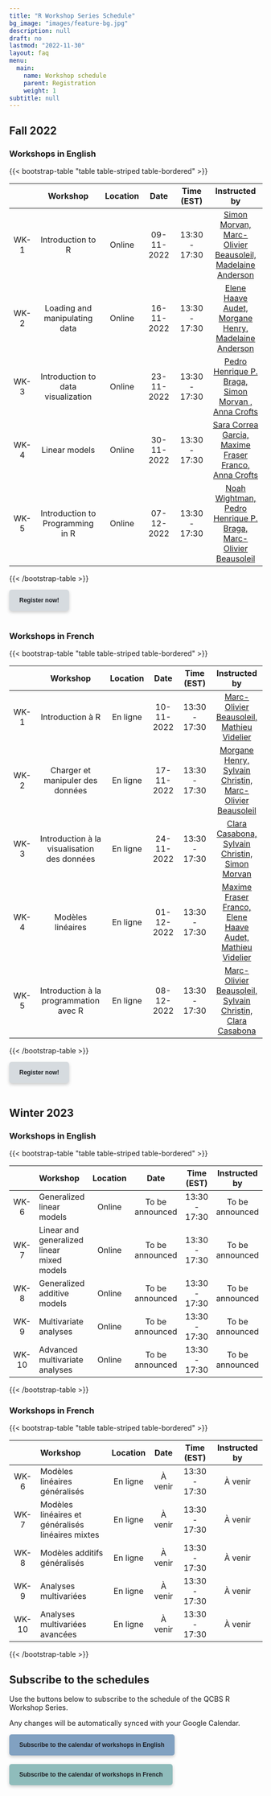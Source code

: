 ```yaml
---
title: "R Workshop Series Schedule"
bg_image: "images/feature-bg.jpg"
description: null
draft: no
lastmod: "2022-11-30"
layout: faq
menu:
  main:
    name: Workshop schedule
    parent: Registration
    weight: 1
subtitle: null
---
```


## Fall 2022

### Workshops in English

{{< bootstrap-table "table table-striped table-bordered" >}}

|      | Workshop                           | Location | Date       | Time (EST)    | Instructed by |
|:---: |:----------------------------------:|:--------:|:----------:|:-------------:|:-------------:|
| WK-1 | Introduction to R                  | Online   | 09-11-2022 | 13:30 - 17:30 | [Simon Morvan, <br> Marc-Olivier Beausoleil, <br> Madelaine Anderson](mailto:simon.morvan@umontreal.ca,marc-olivier.beausoleil@mail.mcgill.ca,madelaine.anderson@usherbrooke.ca) |
| WK-2 | Loading and manipulating data      | Online   | 16-11-2022 | 13:30 - 17:30 | [Elene Haave Audet, <br> Morgane Henry, <br> Madelaine Anderson](mailto:haaveaud@ualberta.ca,morgane.henry2@mail.mcgill.ca,madelaine.anderson@usherbrooke.ca) |
| WK-3 | Introduction to data visualization | Online   | 23-11-2022 | 13:30 - 17:30 | [Pedro Henrique P. Braga, <br> Simon Morvan , <br> Anna Crofts](mailto:ph.pereirabraga@gmail.com,simon.morvan@umontreal.ca,anna.leigh.crofts@usherbrooke.ca) |
| WK-4 | Linear models                      | Online   | 30-11-2022 | 13:30 - 17:30 | [Sara Correa Garcia, <br> Maxime Fraser Franco, <br> Anna Crofts](mailto:sara.garcia@inrs.ca,fraser_franco.maxime@courrier.uqam.ca,anna.leigh.crofts@usherbrooke.ca) |
| WK-5 | Introduction to Programming in R   | Online   | 07-12-2022 | 13:30 - 17:30 | [Noah Wightman, <br> Pedro Henrique P. Braga, <br> Marc-Olivier Beausoleil](mailto:noah.wightman@mail.mcgill.ca,ph.pereirabraga@gmail.com,marc-olivier.beausoleil@mail.mcgill.ca) |

{{< /bootstrap-table >}}

<div class="default">
     <a href="/registration" class="cta btn-yellow" style="background-color: #D6DBDF; font-size: 12px; font-family: Helvetica, Arial, sans-serif; font-weight:bold; text-decoration: none; padding: 14px 20px; color: #1D2025; border-radius: 5px; display:inline-block; mso-padding-alt:0; box-shadow:0 3px 6px rgba(0,0,0,.2);"><!--[if mso]><i style="letter-spacing: 25px;mso-font-width:-100%;mso-text-raise:30pt"> </i><![endif]--><span style="mso-text-raise:15pt;">Register now!</span><!--[if mso]><i style="letter-spacing: 25px;mso-font-width:-100%"> </i><![endif]--></a>
</div>
<br>

### Workshops in French

{{< bootstrap-table "table table-striped table-bordered" >}}

|      | Workshop                                    | Location | Date       | Time (EST)    | Instructed by |
|:----:|:-------------------------------------------:|:--------:|:----------:|:-------------:|:-------------:|
| WK-1 | Introduction à R                            | En ligne | 10-11-2022 | 13:30 - 17:30 | [Marc-Olivier Beausoleil, <br> Mathieu Videlier](mailto:marc-olivier.beausoleil@mail.mcgill.ca,videlier.mathieu@courrier.uqam.ca) |
| WK-2 | Charger et manipuler des données            | En ligne | 17-11-2022 | 13:30 - 17:30 | [Morgane Henry, <br> Sylvain Christin, <br> Marc-Olivier Beausoleil](mailto:morgane.henry2@mail.mcgill.ca,esc2203@umoncton.ca,marc-olivier.beausoleil@mail.mcgill.ca) |
| WK-3 | Introduction à la visualisation des données | En ligne | 24-11-2022 | 13:30 - 17:30 | [Clara Casabona, <br> Sylvain Christin, <br> Simon Morvan ](mailto:Clara.Casabona.I.Amat@USherbrooke.ca,esc2203@umoncton.ca,simon.morvan@umontreal.ca) |
| WK-4 | Modèles linéaires                           | En ligne | 01-12-2022 | 13:30 - 17:30 | [Maxime Fraser Franco, <br> Elene Haave Audet, <br> Mathieu Videlier](mailto:fraser_franco.maxime@courrier.uqam.ca,haaveaud@ualbert.ca,videlier.mathieu@courrier.uqam.ca) |
| WK-5 | Introduction à la programmation avec R      | En ligne | 08-12-2022 | 13:30 - 17:30 | [Marc-Olivier Beausoleil, <br> Sylvain Christin, <br> Clara Casabona](mailto:marc-olivier.beausoleil@mail.mcgill.ca,esc2203@umoncton.ca,Clara.Casabona.I.Amat@USherbrooke.ca) |

{{< /bootstrap-table >}}

<div class="default">
     <a href="/registration" class="cta btn-yellow" style="background-color: #D6DBDF; font-size: 12px; font-family: Helvetica, Arial, sans-serif; font-weight:bold; text-decoration: none; padding: 14px 20px; color: #1D2025; border-radius: 5px; display:inline-block; mso-padding-alt:0; box-shadow:0 3px 6px rgba(0,0,0,.2);"><!--[if mso]><i style="letter-spacing: 25px;mso-font-width:-100%;mso-text-raise:30pt"> </i><![endif]--><span style="mso-text-raise:15pt;">Register now!</span><!--[if mso]><i style="letter-spacing: 25px;mso-font-width:-100%"> </i><![endif]--></a>
</div>
<br>

## Winter 2023

### Workshops in English

{{< bootstrap-table "table table-striped table-bordered" >}}

|       | Workshop                                   | Location |    Date    |  Time (EST)   |   Instructed by |
| :---: | :----------------------------------------- | :------: | :-------------: | :-----------: | :------------------------: |
| WK-6  | Generalized linear models                  | Online   | To be announced | 13:30 - 17:30 | To be announced |
| WK-7  | Linear and generalized linear mixed models | Online   | To be announced | 13:30 - 17:30 | To be announced |
| WK-8  | Generalized additive models                | Online   | To be announced | 13:30 - 17:30 | To be announced |
| WK-9  | Multivariate analyses                      | Online   | To be announced | 13:30 - 17:30 | To be announced |
| WK-10 | Advanced multivariate analyses             | Online   | To be announced | 13:30 - 17:30 | To be announced |

{{< /bootstrap-table >}}

### Workshops in French

{{< bootstrap-table "table table-striped table-bordered" >}}

|      | Workshop                                          | Location |    Date    |  Time (EST)   |  Instructed by  |
| :--: | :------------------------------------------------ | :------: | :--------: | :-----------: | :-------------: |
| WK-6 | Modèles linéaires généralisés                     | En ligne | À venir | 13:30 - 17:30 | À venir |
| WK-7 | Modèles linéaires et généralisés linéaires mixtes | En ligne | À venir | 13:30 - 17:30 | À venir |
| WK-8 | Modèles additifs généralisés                      | En ligne | À venir | 13:30 - 17:30 | À venir |
| WK-9 | Analyses multivariées                             | En ligne | À venir | 13:30 - 17:30 | À venir |
| WK-10 | Analyses multivariées avancées                   | En ligne | À venir | 13:30 - 17:30 | À venir |

{{< /bootstrap-table >}}


## Subscribe to the schedules

Use the buttons below to subscribe to the schedule of the QCBS R Workshop Series.

Any changes will be automatically synced with your Google Calendar.

<div class="default">
     <a href="https://calendar.google.com/calendar/u/4?cid=NXFkbDJzOHQyamV0MWt0b29oaWkzdHBhdG9AZ3JvdXAuY2FsZW5kYXIuZ29vZ2xlLmNvbQ" class="cta btn-yellow" style="background-color: #81A1C1; font-size: 12px; font-family: Helvetica, Arial, sans-serif; font-weight:bold; text-decoration: none; padding: 14px 20px; color: #1D2025; border-radius: 5px; display:inline-block; mso-padding-alt:0; box-shadow:0 3px 6px rgba(0,0,0,.2);"><!--[if mso]><i style="letter-spacing: 25px;mso-font-width:-100%;mso-text-raise:30pt"> </i><![endif]--><span style="mso-text-raise:15pt;">Subscribe to the calendar of workshops in English</span><!--[if mso]><i style="letter-spacing: 25px;mso-font-width:-100%"> </i><![endif]--></a>
</div>
<br>
<div class="default">
     <a href="https://calendar.google.com/calendar/u/4?cid=Y2djaHBpMGRnMzFoNjc5bXQ0dGtycDM2MzhAZ3JvdXAuY2FsZW5kYXIuZ29vZ2xlLmNvbQ" class="cta btn-yellow" style="background-color: #8FBCBB; font-size: 12px; font-family: Helvetica, Arial, sans-serif; font-weight:bold; text-decoration: none; padding: 14px 20px; color: #1D2025; border-radius: 5px; display:inline-block; mso-padding-alt:0; box-shadow:0 3px 6px rgba(0,0,0,.2);"><!--[if mso]><i style="letter-spacing: 25px;mso-font-width:-100%;mso-text-raise:30pt"> </i><![endif]--><span style="mso-text-raise:15pt;">Subscribe to the calendar of workshops in French</span><!--[if mso]><i style="letter-spacing: 25px;mso-font-width:-100%"> </i><![endif]--></a>
</div>